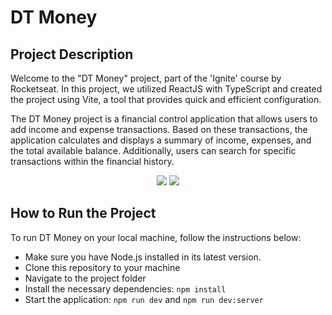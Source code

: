 # DT Money

<h2>Project Description</h2>
Welcome to the "DT Money" project, part of the 'Ignite' course by Rocketseat. In this project, we utilized ReactJS with TypeScript and created the project using Vite, a tool that provides quick and efficient configuration.

The DT Money project is a financial control application that allows users to add income and expense transactions. Based on these transactions, the application calculates and displays a summary of income, expenses, and the total available balance. Additionally, users can search for specific transactions within the financial history.

<div align="center">
  <img src="https://github.com/arthur-carminatti/03-ignite-react/assets/126788701/45367751-9995-4862-a200-2e8b417faa72" />
  <img src="https://github.com/arthur-carminatti/03-ignite-react/assets/126788701/246f2afe-a313-4067-98e3-87662f67b116" />
</div>

<h2>How to Run the Project</h2>

To run DT Money on your local machine, follow the instructions below:

- Make sure you have Node.js installed in its latest version.
- Clone this repository to your machine
- Navigate to the project folder
- Install the necessary dependencies: `npm install`
- Start the application: `npm run dev` and `npm run dev:server`

